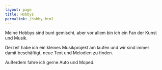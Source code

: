 ```yaml
---
layout: page
title: Hobbys
permalink: /hobby.html
---
```


Meine Hobbys sind bunt gemischt, aber vor allem bin ich ein Fan der Kunst und Musik.

Derzeit habe ich ein kleines Musikprojekt am laufen und wir sind immer damit beschäftigt, neue Text und Melodien zu finden.

Außerdem fahre ich gerne Auto und Moped.
